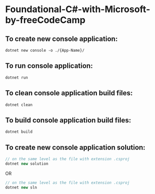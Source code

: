 # Foundational-C#-with-Microsoft-by-freeCodeCamp

## To create new console application:

```
dotnet new console -o ./{App-Name}/
```

## To run console application:

```
dotnet run
```

## To clean console application build files:

```
dotnet clean
```

## To build console application build files:

```
dotnet build
```

## To create new console application solution:

```c#
// on the same level as the file with extension .csproj
dotnet new solution
```

OR

```c#
// on the same level as the file with extension .csproj
dotnet new sln
```
